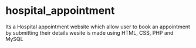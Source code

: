 # hospital_appointment
Its a Hospital appointment website which allow user to book an appointment by submitting their details
wesite is made using HTML, CSS, PHP and MySQL 
